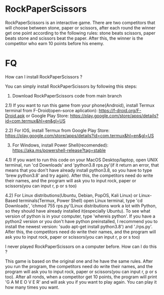 # RockPaperScissors

RockPaperScissors is an interactive game. There are two competitors that will choose between stone, paper or scissors, after each round the winner get one point according to the following rules: stone beats scissors, paper beats stone and scissors beat the paper. After this, the winner is the competitor who earn 10 points before his enemy.

# FQ

How can I install RockPaperScissors ?

You can simply install RockPaperScissors by following this steps:

1) Download RockPaperScissors code from main branch

2.1) If you want to run this game from your phone(Android), install Termux terminal from F-Droid(open-sorce aplication): https://f-droid.org/F-Droid.apk or Google Play Store: https://play.google.com/store/apps/details?id=com.termux&hl=en&gl=US

2.2) For IOS, install Termux from Google Play Store: https://play.google.com/store/apps/details?id=com.termux&hl=en&gl=US

3) For Windows, install Power Shell(recomended): https://aka.ms/powershell-release?tag=stable

4.1) If you want to run this code on your MacOS Desktop/laptop, open UNIX terminal, run 'cd Downloads' and 'python3.8 rps.py'(if it return an error, that means that you don't have already install python3.8, so you have to type 'brew python3.8' and try again). After this, the competitors need do write their names, and the program will ask you to input rock, paper or scissors(you can input r, p or s too)

4.2) For Linux distributions(Ubuntu, Debian, PopOS, Kali Linux) or Linux-Based terminals(Termux, Power Shell) open Linux terminal, type 'cd Downloads', 'chmod 755 rps.py'(Linux distributions work a lot with Python, so they should have already installed it(especially Ubuntu). To see what version of python is in your computer, type 'whereis python'. If you have a python2 version or you don't have python preinstalled, I recommend you to install the newest version: 'sudo apt-get install python3.8') and './rps.py'. After this, the competitors need do write their names, and the program will ask you to input rock, paper or scissors(you can input r, p or s too)

I never played RockPaperScissors on a computer before. How can I do this ?

This game is based on the original one and he have the same rules. After you run the program, the competitors need do write their names, and the program will ask you to input rock, paper or scissors(you can input r, p or s too). After all ronds, when a competitor get 10 points, the program will print 'G A M E  O V E R' and will ask you if you want to play again. You can play it how many times you want.
